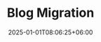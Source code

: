 ---
title: "Blog Migration"
date: 2025-01-01T08:06:25+06:00
description: Hugo 블로그 이전
hero: ./hero.gif
menu:
  sidebar:
    name: Blog-Migration
    identifier: blog-migration
    weight: 1
tags:
- Blog-Migration
- Hugo-toha
- Manual
- Jekyll
- Hydejack Theme
categories: ["Hugo"]
---